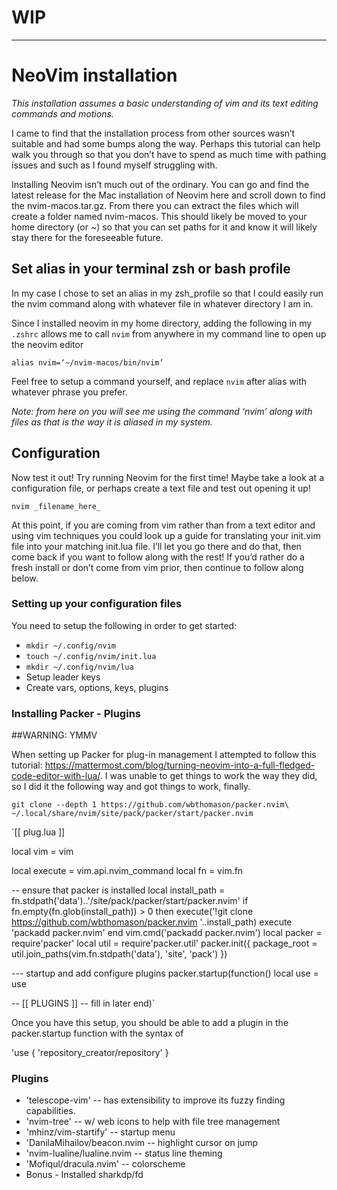 # WIP
---
# NeoVim installation

*This installation assumes a basic understanding of vim and its text editing commands and motions.*

I came to find that the installation process from other sources wasn’t suitable and had some bumps along the way. Perhaps this tutorial can help walk you through so that you don’t have to spend as much time with pathing issues and such as I found myself struggling with.

Installing Neovim isn’t much out of the ordinary. You can go and find the latest release for the Mac installation of Neovim here and scroll down to find the nvim-macos.tar.gz. From there you can extract the files which will create a folder named nvim-macos. This should likely be moved to your home directory (or ~) so that you can set paths for it and know it will likely stay there for the foreseeable future.

## Set alias in your terminal zsh or bash profile
In my case I chose to set an alias in my zsh_profile so that I could easily run the nvim command along with whatever file in whatever directory I am in.

Since I installed neovim in my home directory, adding the following in my `.zshrc` allows me to call `nvim` from anywhere in my command line to open up the neovim editor

`alias nvim=‘~/nvim-macos/bin/nvim’`

Feel free to setup a command yourself, and replace `nvim` after alias with whatever phrase you prefer.

*Note: from here on you will see me using the command ‘nvim’ along with files as that is the way it is aliased in my system.*

## Configuration
Now test it out! Try running Neovim for the first time! Maybe take a look at a configuration file, or perhaps create a text file and test out opening it up! 

`nvim _filename_here_`

At this point, if you are coming from vim rather than from a text editor and using vim techniques you could look up a guide for translating your init.vim file into your matching init.lua file. I’ll let you go there and do that, then come back if you want to follow along with the rest! If you’d rather do a fresh install or don’t come from vim prior, then continue to follow along below.

### Setting up your configuration files
You need to setup the following in order to get started:
- `mkdir ~/.config/nvim`
- `touch ~/.config/nvim/init.lua`
- `mkdir ~/.config/nvim/lua`
- Setup leader keys
- Create vars, options, keys, plugins

### Installing Packer - Plugins
##WARNING: YMMV

When setting up Packer for plug-in management I attempted to follow this tutorial: https://mattermost.com/blog/turning-neovim-into-a-full-fledged-code-editor-with-lua/. I was unable to get things to work the way they did, so I did it the following way and got things to work, finally.

`git clone --depth 1 https://github.com/wbthomason/packer.nvim\ ~/.local/share/nvim/site/pack/packer/start/packer.nvim`

`[[ plug.lua ]]


local vim = vim

local execute = vim.api.nvim_command
local fn = vim.fn

-- ensure that packer is installed
local install_path = fn.stdpath('data')..'/site/pack/packer/start/packer.nvim'
if fn.empty(fn.glob(install_path)) > 0 then
  execute('!git clone https://github.com/wbthomason/packer.nvim '..install_path)
  execute 'packadd packer.nvim'
end
vim.cmd('packadd packer.nvim')
local packer = require'packer'
local util = require'packer.util'
packer.init({
package_root = util.join_paths(vim.fn.stdpath('data'), 'site', 'pack')
})

--- startup and add configure plugins
packer.startup(function()
  local use = use

  -- [[ PLUGINS ]]
  -- fill in later
end)`

Once you have this setup, you should be able to add a plugin in the packer.startup function with the syntax of

'use { 'repository_creator/repository' }

### Plugins
- 'telescope-vim' -- has extensibility to improve its fuzzy finding capabilities.
- 'nvim-tree' -- w/ web icons to help with file tree management
- 'mhinz/vim-startify' -- startup menu
- 'DanilaMihailov/beacon.nvim -- highlight cursor on jump
- 'nvim-lualine/lualine.nvim -- status line theming
- 'Mofiqul/dracula.nvim' -- colorscheme
- Bonus - Installed sharkdp/fd

